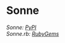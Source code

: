 # Sonne
_Sonne:_ [_PyPI_](https://pypi.org/project/sonne)
<br>
_Sonne.rb:_ [_RubyGems_](https://rubygems.org/gems/sonne)
